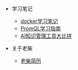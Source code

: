 ﻿<!-- _sidebar.md -->

* 学习笔记
  * [docker学习笔记](/books/docker%E5%AD%A6%E4%B9%A0%E7%AC%94%E8%AE%B0.md) <!--注意这里是相对路径-->
  * [PromQL学习指南](/books/PromQL学习指南.md)
  * [AI知识管理工具大比拼](/books/AI知识管理工具大比拼.md)

* 关于老柴
  * [老柴简历](/books/lc.md) 
